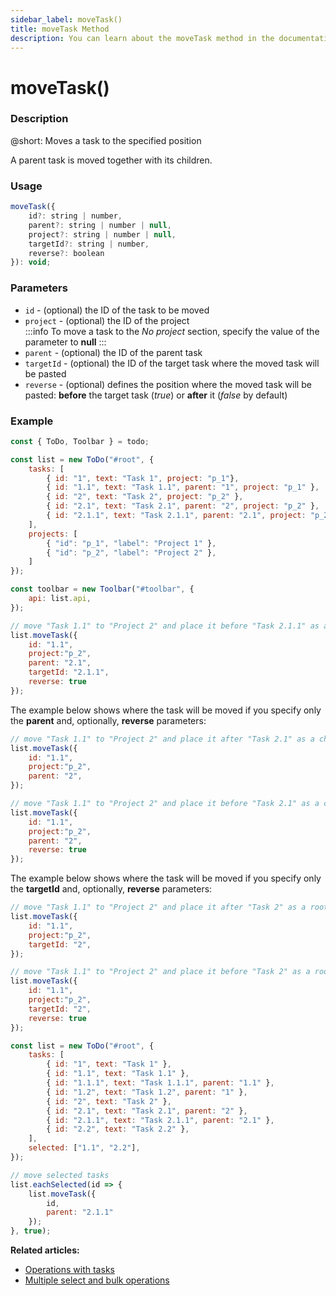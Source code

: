 ```yaml
---
sidebar_label: moveTask()
title: moveTask Method
description: You can learn about the moveTask method in the documentation of the DHTMLX JavaScript To Do List library. Browse developer guides and API reference, try out code examples and live demos, and download a free 30-day evaluation version of DHTMLX To Do List.
---
```


# moveTask()

### Description

@short: Moves a task to the specified position

A parent task is moved together with its children.

### Usage

~~~js
moveTask({
    id?: string | number,
    parent?: string | number | null,
    project?: string | number | null,
    targetId?: string | number,
    reverse?: boolean
}): void;
~~~

### Parameters

- `id` - (optional) the ID of the task to be moved
- `project` - (optional) the ID of the project<br>
:::info
To move a task to the *No project* section, specify the value of the parameter to **null**
:::
- `parent` - (optional) the ID of the parent task
- `targetId` - (optional) the ID of the target task where the moved task will be pasted
- `reverse` - (optional) defines the position where the moved task will be pasted: **before** the target task (*true*) or **after** it (*false* by default)

### Example

~~~js {22-28} title="Example 1. Moving one task"
const { ToDo, Toolbar } = todo;

const list = new ToDo("#root", {
    tasks: [
        { id: "1", text: "Task 1", project: "p_1"},
        { id: "1.1", text: "Task 1.1", parent: "1", project: "p_1" },
        { id: "2", text: "Task 2", project: "p_2" },
        { id: "2.1", text: "Task 2.1", parent: "2", project: "p_2" },
        { id: "2.1.1", text: "Task 2.1.1", parent: "2.1", project: "p_2" },
    ],
    projects: [
        { "id": "p_1", "label": "Project 1" },
        { "id": "p_2", "label": "Project 2" },
    ]
});

const toolbar = new Toolbar("#toolbar", {
    api: list.api,
});

// move "Task 1.1" to "Project 2" and place it before "Task 2.1.1" as a child of "Task 2.1"
list.moveTask({ 
    id: "1.1",
    project:"p_2",
    parent: "2.1",
    targetId: "2.1.1",
    reverse: true
});
~~~

The example below shows where the task will be moved if you specify only the **parent** and, optionally, **reverse** parameters:

~~~js {5,12-13}
// move "Task 1.1" to "Project 2" and place it after "Task 2.1" as a child of "Task 2"
list.moveTask({ 
    id: "1.1",
    project:"p_2",
    parent: "2",
});

// move "Task 1.1" to "Project 2" and place it before "Task 2.1" as a child of "Task 2"
list.moveTask({ 
    id: "1.1",
    project:"p_2",
    parent: "2",
    reverse: true
});
~~~

The example below shows where the task will be moved if you specify only the **targetId** and, optionally, **reverse** parameters:

~~~js {5,12-13}
// move "Task 1.1" to "Project 2" and place it after "Task 2" as a root task
list.moveTask({ 
    id: "1.1",
    project:"p_2",
    targetId: "2",
});

// move "Task 1.1" to "Project 2" and place it before "Task 2" as a root task
list.moveTask({ 
    id: "1.1",
    project:"p_2",
    targetId: "2",
    reverse: true
});
~~~

~~~js title="Example 2. Moving multiple tasks"
const list = new ToDo("#root", {
    tasks: [
        { id: "1", text: "Task 1" },
        { id: "1.1", text: "Task 1.1" },
        { id: "1.1.1", text: "Task 1.1.1", parent: "1.1" },
        { id: "1.2", text: "Task 1.2", parent: "1" },
        { id: "2", text: "Task 2" },
        { id: "2.1", text: "Task 2.1", parent: "2" },
        { id: "2.1.1", text: "Task 2.1.1", parent: "2.1" },
        { id: "2.2", text: "Task 2.2" },
    ],
    selected: ["1.1", "2.2"],
});

// move selected tasks
list.eachSelected(id => {
    list.moveTask({ 
        id,
        parent: "2.1.1"
    });
}, true);
~~~

**Related articles:**
- [Operations with tasks](guides/task_operations.md)
- [Multiple select and bulk operations](guides/multiselection.md)